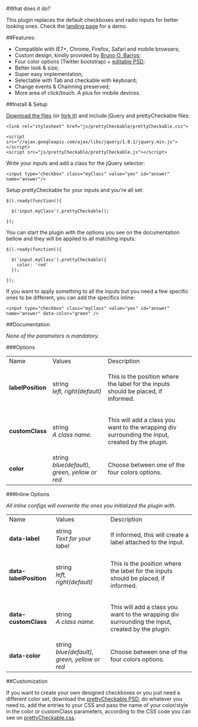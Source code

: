 #What does it do?

This plugin replaces the default checkboxes and radio inputs for better looking ones. 
Check the [landing page](http://arthurgouveia.com/prettyCheckable/) for a demo.

##Features:

* Compatible with IE7+, Chrome, Firefox, Safari and mobile browsers;
* Custom design, kindly provided by [Bruno O. Barros](http://ilustrebob.com.br/);
* Four color options (Twitter bootstrap) + [editable PSD](goodies/prettyCheckable.psd);
* Better look & size;
* Super easy implementation;
* Selectable with Tab and checkable with keyboard;
* Change events & Chainning preserved;
* More area of click/touch. A plus for mobile devices.

##Install & Setup

[Download the files](https://github.com/arthurgouveia/prettyCheckable/zipball/master) (or [fork it](https://github.com/arthurgouveia/prettyCheckable)) and include jQuery and prettyCheckable files:

    <link rel="stylesheet" href="js/prettyCheckable/prettyCheckable.css">

    <script src="//ajax.googleapis.com/ajax/libs/jquery/1.8.1/jquery.min.js"></script>
    <script src="js/prettyCheckable/prettyCheckable.js"></script>

Write your inputs and add a class for the jQuery selector:

    <input type="checkbox" class="myClass" value="yes" id="answer" name="answer"/>

Setup prettyCheckable for your inputs and you're all set:

    $().ready(function(){

      $('input.myClass').prettyCheckable();

    });

You can start the plugin with the options you see on the documentation bellow and they will be applied to all matching inputs:

    $().ready(function(){

      $('input.myClass').prettyCheckable({
        color: 'red'
      });

    });

If you want to apply something to all the inputs but you need a few specific ones to be different, you can add the specifics inline:

    <input type="checkbox" class="myClass" value="yes" id="answer" name="answer" data-color="green" />

##Documentation

*None of the parameters is mandatory.*

###Options

<table>
  <tbody>
    <tr>
      <td>Name</td>
      <td>Values</td>
      <td>Description</td>
    </tr>
    <tr>
      <td>
        <strong>labelPosition</strong>
      </td>
      <td>
        string<br>
        <em>left, right(default)</em>
      </td>
      <td>
        <p>This is the position where the label for the inputs should be placed, if informed.</p>
      </td>
    </tr>
    <tr>
      <td>
        <strong>customClass</strong>
      </td>
      <td>
        string<br>
        <em>A class name.</em>
      </td>
      <td>
        <p>This will add a class you want to the wrapping div surrounding the input, created by the plugin.</p>
      </td>
    </tr>
    <tr>
      <td>
        <strong>color</strong>
      </td>
      <td>
        string<br>
        <em>blue(default), green, yellow or red</em>
      </td>
      <td>
        <p>Choose between one of the four colors options.</p>
      </td>
    </tr>
  </tbody>
</table>

###Inline Options

*All inline configs will overwrite the ones you initialized the plugin with.*

<table class="table table-striped">
  <tbody>
    <tr>
      <td>Name</td>
      <td>Values</td>
      <td>Description</td>
    </tr>
    <tr>
      <td>
        <strong>data-label</strong>
      </td>
      <td>
        string<br>
        <em>Text for your label</em>
      </td>
      <td>
        <p>If informed, this will create a label attached to the input.</p>
      </td>
    </tr>
    <tr>
      <td>
        <strong>data-labelPosition</strong>
      </td>
      <td>
        string<br>
        <em>left, right(default)</em>
      </td>
      <td>
        <p>This is the position where the label for the inputs should be placed, if informed.</p>
      </td>
    </tr>
    <tr>
      <td>
        <strong>data-customClass</strong>
      </td>
      <td>
        string<br>
        <em>A class name.</em>
      </td>
      <td>
        <p>This will add a class you want to the wrapping div surrounding the input, created by the plugin.</p>
      </td>
    </tr>
    <tr>
      <td>
        <strong>data-color</strong>
      </td>
      <td>
        string<br>
        <em>blue(default), green, yellow or red</em>
      </td>
      <td>
        <p>Choose between one of the four colors options.</p>
      </td>
    </tr>
  </tbody>
</table>

##Customization

If you want to create your own designed checkboxes or you just need a different color set, download the [prettyCheckable PSD](http://arthurgouveia.com/prettyCheckable/goodies/prettyCheckable.psd), do whatever you need to, add the entries to your CSS and pass the name of your color/style in the color or customClass parameters, according to the CSS code you can see on [prettyCheckable.css](http://arthurgouveia.com/prettyCheckable/js/prettyCheckable/prettyCheckable.css).
